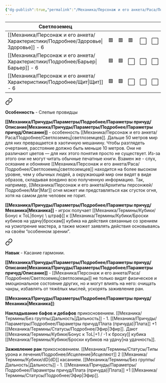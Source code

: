 ```yaml
---
{"dg-publish":true,"permalink":"/Механика/Персонаж и его анкета/Раса/Подробнее/Светлоземец/","noteIcon":"","created":"2025-10-12T10:43:46.936+03:00","updated":"2025-09-24T17:22:31.343+03:00"}
---
```



| **Светлоземец**   |     |     |     |     |     |
| ------------ | --- | --- | --- | --- | --- |
| [[Механика/Персонаж и его анкета/Характеристики/Подробнее/Здоровье\|Здоровье]] - 6 | 🟥  | 🟥  | 🟥  | ⬜️  | ⬜️ |
| [[Механика/Персонаж и его анкета/Характеристики/Подробнее/Барьер\|Барьер]] - 6   | 🟦  | 🟦 | ⬜️ | ⬜️ | ⬜️ |
| [[Механика/Персонаж и его анкета/Характеристики/Подробнее/Щит\|Щит]] - 6      | 🟩  | 🟩  | ⬜️ | ⬜️ | ⬜️ |



<div class="transclusion internal-embed is-loaded"><a class="markdown-embed-link" href="/Механика/Персонаж и его анкета/Особенности расы/Слепые провидцы/" aria-label="Open link"><svg xmlns="http://www.w3.org/2000/svg" width="24" height="24" viewBox="0 0 24 24" fill="none" stroke="currentColor" stroke-width="2" stroke-linecap="round" stroke-linejoin="round" class="svg-icon lucide-link"><path d="M10 13a5 5 0 0 0 7.54.54l3-3a5 5 0 0 0-7.07-7.07l-1.72 1.71"></path><path d="M14 11a5 5 0 0 0-7.54-.54l-3 3a5 5 0 0 0 7.07 7.07l1.71-1.71"></path></svg></a><div class="markdown-embed">




**Особенность** - Слепые провидцы

**[[Механика/Причуды/Параметры/Подробнее/Параметры причуд/Описание\|Механика/Причуды/Параметры/Подробнее/Параметры причуд/Описание]]** - особенность [[Механика/Персонаж и его анкета/Раса/Подробнее/Светлоземец\|светлоземцев]]. Дальше 50 метров мир для них превращается в хаотичную мешанину. Чтобы разглядеть очертания, расстояние должно быть меньше 10 метров. Они не различают цветов — для них этого понятия просто не существует. Из-за этого они не могут читать обычные печатные книги. Взамен же - слух, осязание и обоняние [[Механика/Персонаж и его анкета/Раса/Подробнее/Светлоземец\|светлоземцев]] находится на более высоком уровне, чем у обычных людей, а окружающий мир они видят в виде образов, складывая воедино всю полученную информацию. Так, например, [[Механика/Персонаж и его анкета/Архитипы персонжей/Подробнее/Маг\|Маг]] огня может им представляться как сгусток огня, хотя на самом деле человек не горит. 

**[[Механика/Причуды/Параметры/Подробнее/Параметры причуд/Механика\|Механика]]** - игрок получает [[Механика/Термины/Кубики/Бонус к ToL\|бонус \ штраф]] к [[Механика/Термины/Кубики/Броски кубиков на удачу\|броскам]] кубика на действия связанные со зрением на усмотрение мастера, а также может заявлять действия основываясь на своём “особенном зрении”. 

</div></div>




<div class="transclusion internal-embed is-loaded"><a class="markdown-embed-link" href="/Механика/Персонаж и его анкета/Особенности расы/Касание гармонии/" aria-label="Open link"><svg xmlns="http://www.w3.org/2000/svg" width="24" height="24" viewBox="0 0 24 24" fill="none" stroke="currentColor" stroke-width="2" stroke-linecap="round" stroke-linejoin="round" class="svg-icon lucide-link"><path d="M10 13a5 5 0 0 0 7.54.54l3-3a5 5 0 0 0-7.07-7.07l-1.72 1.71"></path><path d="M14 11a5 5 0 0 0-7.54-.54l-3 3a5 5 0 0 0 7.07 7.07l1.71-1.71"></path></svg></a><div class="markdown-embed">






**Навык** - Касание гармонии. 

**[[Механика/Причуды/Параметры/Подробнее/Параметры причуд/Описание\|Механика/Причуды/Параметры/Подробнее/Параметры причуд/Описание]]** - [[Механика/Персонаж и его анкета/Раса/Подробнее/Светлоземец\|светлоземцы]] не только видят физическое и эмоциональное состояние других, но и могут влиять на него: очищать чакры, избавлять от тяжёлых мыслей, ускорять заживление ран.

**[[Механика/Причуды/Параметры/Подробнее/Параметры причуд/Механика\|Механика]]**:

**Накладывание бафов и дебафов** прикосновением. [[Механика/Термины/Без группы/Дальность\|Дальность]] - 1. [[Механика/Причуды/Параметры/Подробнее/Параметры причуд/Плата (причуда)\|Плата]] +1 [[Механика/Термины/Статусы/Подробнее/Эфир\|Эфир]]. Дают [[Механика/Термины/Кубики/Бонус к ToL\|+1 / -1 к броску]] кубика [[Механика/Термины/Кубики/Броски кубиков на удачу\|на удачность]].

**Заживление ран** прикосновением.  [[Механика/Термины/Статусы/Типы урона и лечения/Подробнее/Исцеление\|Исцеляют]] 2 [[Механика/Термины/Кубики/dD\|dD]] касанием. [[Механика/Термины/Без группы/Дальность\|Дальность]] - 1. [[Механика/Причуды/Параметры/Подробнее/Параметры причуд/Плата (причуда)\|Плата]] +1 [[Механика/Термины/Статусы/Подробнее/Эфир\|Эфир]].

</div></div>
